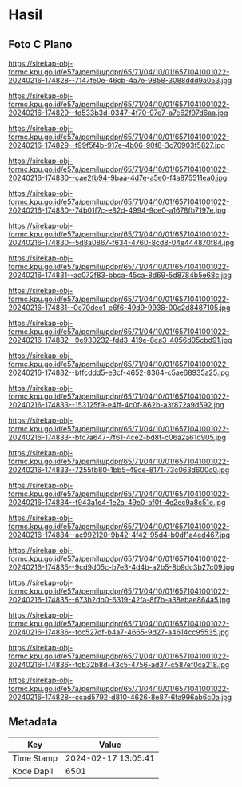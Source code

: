 # Hasil

## Foto C Plano

https://sirekap-obj-formc.kpu.go.id/e57a/pemilu/pdpr/65/71/04/10/01/6571041001022-20240216-174828--7147fe0e-46cb-4a7e-9858-3088ddd9a053.jpg

https://sirekap-obj-formc.kpu.go.id/e57a/pemilu/pdpr/65/71/04/10/01/6571041001022-20240216-174829--fd533b3d-0347-4f70-97e7-a7e62f97d6aa.jpg

https://sirekap-obj-formc.kpu.go.id/e57a/pemilu/pdpr/65/71/04/10/01/6571041001022-20240216-174829--f99f5f4b-917e-4b06-90f8-3c70903f5827.jpg

https://sirekap-obj-formc.kpu.go.id/e57a/pemilu/pdpr/65/71/04/10/01/6571041001022-20240216-174830--cae2fb94-9baa-4d7e-a5e0-f4a875511ea0.jpg

https://sirekap-obj-formc.kpu.go.id/e57a/pemilu/pdpr/65/71/04/10/01/6571041001022-20240216-174830--74b01f7c-e82d-4994-9ce0-a1678fb7197e.jpg

https://sirekap-obj-formc.kpu.go.id/e57a/pemilu/pdpr/65/71/04/10/01/6571041001022-20240216-174830--5d8a0867-f634-4760-8cd8-04e444870f84.jpg

https://sirekap-obj-formc.kpu.go.id/e57a/pemilu/pdpr/65/71/04/10/01/6571041001022-20240216-174831--ac072f83-bbca-45ca-8d69-5d8784b5e68c.jpg

https://sirekap-obj-formc.kpu.go.id/e57a/pemilu/pdpr/65/71/04/10/01/6571041001022-20240216-174831--0e70dee1-e6f6-49d9-9938-00c2d8487105.jpg

https://sirekap-obj-formc.kpu.go.id/e57a/pemilu/pdpr/65/71/04/10/01/6571041001022-20240216-174832--9e930232-fdd3-419e-8ca3-4056d05cbd91.jpg

https://sirekap-obj-formc.kpu.go.id/e57a/pemilu/pdpr/65/71/04/10/01/6571041001022-20240216-174832--bffcddd5-e3cf-4652-8364-c5ae68935a25.jpg

https://sirekap-obj-formc.kpu.go.id/e57a/pemilu/pdpr/65/71/04/10/01/6571041001022-20240216-174833--153125f9-e4ff-4c0f-862b-a3f872a9d592.jpg

https://sirekap-obj-formc.kpu.go.id/e57a/pemilu/pdpr/65/71/04/10/01/6571041001022-20240216-174833--bfc7a647-7f61-4ce2-bd8f-c06a2a61d905.jpg

https://sirekap-obj-formc.kpu.go.id/e57a/pemilu/pdpr/65/71/04/10/01/6571041001022-20240216-174833--7255fb80-1bb5-49ce-8171-73c063d600c0.jpg

https://sirekap-obj-formc.kpu.go.id/e57a/pemilu/pdpr/65/71/04/10/01/6571041001022-20240216-174834--f943a1e4-1e2a-49e0-af0f-4e2ec9a8c51e.jpg

https://sirekap-obj-formc.kpu.go.id/e57a/pemilu/pdpr/65/71/04/10/01/6571041001022-20240216-174834--ac992120-9b42-4f42-95d4-b0df1a4ed467.jpg

https://sirekap-obj-formc.kpu.go.id/e57a/pemilu/pdpr/65/71/04/10/01/6571041001022-20240216-174835--9cd9d05c-b7e3-4d4b-a2b5-8b9dc3b27c09.jpg

https://sirekap-obj-formc.kpu.go.id/e57a/pemilu/pdpr/65/71/04/10/01/6571041001022-20240216-174835--673b2db0-6319-42fa-8f7b-a38ebae864a5.jpg

https://sirekap-obj-formc.kpu.go.id/e57a/pemilu/pdpr/65/71/04/10/01/6571041001022-20240216-174836--fcc527df-b4a7-4665-9d27-a4614cc95535.jpg

https://sirekap-obj-formc.kpu.go.id/e57a/pemilu/pdpr/65/71/04/10/01/6571041001022-20240216-174836--fdb32b8d-43c5-4756-ad37-c587ef0ca218.jpg

https://sirekap-obj-formc.kpu.go.id/e57a/pemilu/pdpr/65/71/04/10/01/6571041001022-20240216-174828--ccad5792-d810-4626-8e87-6fa996ab6c0a.jpg


## Metadata

| Key        | Value               |
| ---------- | ------------------- |
| Time Stamp | 2024-02-17 13:05:41 |
| Kode Dapil | 6501                |



